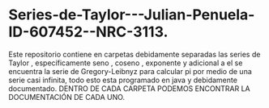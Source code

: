 # Series-de-Taylor---Julian-Penuela-ID-607452--NRC-3113.
Este repositorio contiene en carpetas debidamente separadas las series de Taylor , específicamente seno , coseno , exponente y adicional a el  se encuentra la serie de Gregory-Leibnyz para calcular pi por medio de una serie casi infinita, todo esto esta programado en java y debidamente documentado.                                                                           DENTRO DE CADA CARPETA PODEMOS ENCONTRAR LA DOCUMENTACIÓN DE CADA UNO.
